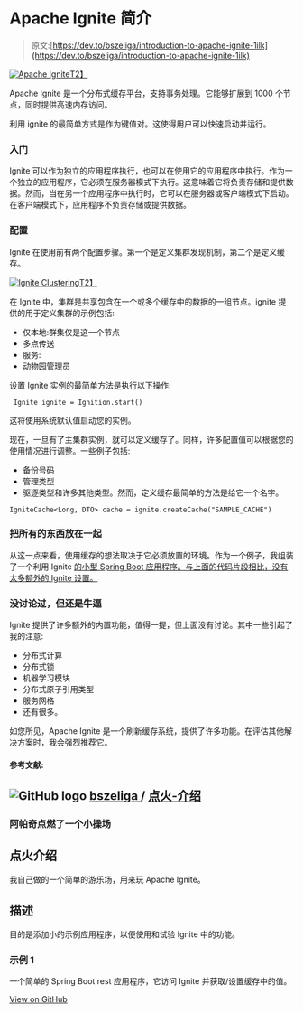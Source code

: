 # Apache Ignite 简介

> 原文:[https://dev.to/bszeliga/introduction-to-apache-ignite-1ilk](https://dev.to/bszeliga/introduction-to-apache-ignite-1ilk)

[![Apache Ignite](../Images/634ae18bcc36846f72bcfdac7e2b1a8c.png)T2】](https://res.cloudinary.com/practicaldev/image/fetch/s--XiroBuGt--/c_limit%2Cf_auto%2Cfl_progressive%2Cq_auto%2Cw_880/https://ignite.apache.org/images/Ignite_tm_Logo_blk_RGB.svg)

Apache Ignite 是一个分布式缓存平台，支持事务处理。它能够扩展到 1000 个节点，同时提供高速内存访问。

利用 ignite 的最简单方式是作为键值对。这使得用户可以快速启动并运行。

### 入门

Ignite 可以作为独立的应用程序执行，也可以在使用它的应用程序中执行。作为一个独立的应用程序，它必须在服务器模式下执行。这意味着它将负责存储和提供数据。然而，当在另一个应用程序中执行时，它可以在服务器或客户端模式下启动。在客户端模式下，应用程序不负责存储或提供数据。

### 配置

Ignite 在使用前有两个配置步骤。第一个是定义集群发现机制，第二个是定义缓存。

[![Ignite Clustering](../Images/a314a334577544fb9a5a137f323efadb.png)T2】](https://res.cloudinary.com/practicaldev/image/fetch/s--yU1HEs5W--/c_limit%2Cf_auto%2Cfl_progressive%2Cq_auto%2Cw_880/https://files.readme.io/9287d3c-ignite-deploy.png)

在 Ignite 中，集群是共享包含在一个或多个缓存中的数据的一组节点。ignite 提供的用于定义集群的示例包括:

*   仅本地:群集仅是这一个节点
*   多点传送
*   服务:
*   动物园管理员

设置 Ignite 实例的最简单方法是执行以下操作:

```
 Ignite ignite = Ignition.start() 
```

这将使用系统默认值启动您的实例。

现在，一旦有了主集群实例，就可以定义缓存了。同样，许多配置值可以根据您的使用情况进行调整。一些例子包括:

*   备份号码
*   管理类型
*   驱逐类型和许多其他类型。然而，定义缓存最简单的方法是给它一个名字。

```
IgniteCache<Long, DTO> cache = ignite.createCache("SAMPLE_CACHE") 
```

### 把所有的东西放在一起

从这一点来看，使用缓存的想法取决于它必须放置的环境。作为一个例子，我组装了一个利用 Ignite [的小型 Spring Boot 应用程序。与上面的代码片段相比，没有太多额外的 Ignite 设置。](https://github.com/bszeliga/ignite-intro/tree/master/example-1/server)

### 没讨论过，但还是牛逼

Ignite 提供了许多额外的内置功能，值得一提，但上面没有讨论。其中一些引起了我的注意:

*   分布式计算
*   分布式锁
*   机器学习模块
*   分布式原子引用类型
*   服务网格
*   还有很多。

如您所见，Apache Ignite 是一个刷新缓存系统，提供了许多功能。在评估其他解决方案时，我会强烈推荐它。

#### 参考文献:

## ![GitHub logo](../Images/a73f630113876d78cff79f59c2125b24.png) [ bszeliga ](https://github.com/bszeliga) / [点火-介绍](https://github.com/bszeliga/ignite-intro)

### 阿帕奇点燃了一个小操场

<article class="markdown-body entry-content container-lg" itemprop="text">

# 点火介绍

我自己做的一个简单的游乐场，用来玩 Apache Ignite。

## 描述

目的是添加小的示例应用程序，以便使用和试验 Ignite 中的功能。

### 示例 1

一个简单的 Spring Boot rest 应用程序，它访问 Ignite 并获取/设置缓存中的值。

</article>

[View on GitHub](https://github.com/bszeliga/ignite-intro)